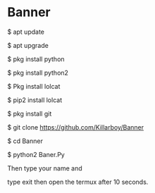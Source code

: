 # Banner



$ apt update

$ apt upgrade

$ pkg install python

$ pkg install python2

$ Pkg install lolcat

$ pip2 install lolcat

$ pkg install git

$ git clone https://github.com/Killarboy/Banner

$ cd Banner

$ python2 Baner.Py


Then type your name and

type exit then open the termux after 10 seconds. 
